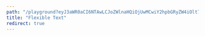 ```yaml
---
path: "/playground?eyJ3aWR0aCI6NTAwLCJoZWlnaHQiOjUwMCwiY2hpbGRyZW4iOlt7IndpZHRoIjoiNjAiLCJoZWlnaHQiOiI2MCIsIm1hcmdpbiI6eyJ0b3AiOiIyMCIsInJpZ2h0IjoiMjAiLCJib3R0b20iOiIyMCIsImxlZnQiOiIyMCJ9fSx7ImhlaWdodCI6IjYwIiwibWFyZ2luIjp7InRvcCI6IjIwIiwicmlnaHQiOiIyMCIsImJvdHRvbSI6IjIwIiwibGVmdCI6IjIwIn0sImZsZXhHcm93IjoiMSJ9LHsid2lkdGgiOiI0MCIsImhlaWdodCI6IjQwIiwibWFyZ2luIjp7InRvcCI6IjIwIiwicmlnaHQiOiIyMCIsImJvdHRvbSI6IjIwIiwibGVmdCI6IjIwIn19XX0="
title: "Flexible Text"
redirect: true
---
```

